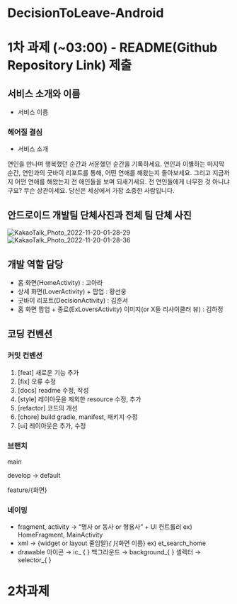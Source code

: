 # DecisionToLeave-Android


# 1차 과제 (~03:00) - README(Github Repository Link) 제출

## 서비스 소개와 이름

- 서비스 이름

### 헤어질 결심

- 서비스 소개

연인을 만나며 행복했던 순간과 서운했던 순간을 기록하세요.
연인과 이별하는 마지막 순간, 연인과의 굿바이 리포트를 통해, 어떤 연애를 해왔는지 돌아보세요.
그리고 지금까지 어떤 연애를 해왔는지 전 애인들을 보며 되새기세요.
전 연인들에게 너무한 것 아니냐구요?
무슨 상관이세요. 당신은 세상에서 가장 소중한 사람입니다.

## 안드로이드 개발팀 단체사진과 전체 팀 단체 사진
![KakaoTalk_Photo_2022-11-20-01-28-29](https://user-images.githubusercontent.com/108331578/202861289-0bf63d74-ced1-405c-a74d-4e74b7d81efc.jpeg)
![KakaoTalk_Photo_2022-11-20-01-28-36](https://user-images.githubusercontent.com/108331578/202861294-cf15516f-0c38-4306-8c18-8ca084a63804.jpeg)

## 개발 역할 담당
- 홈 화면(HomeActivity) : 고아라
- 상세 화면(LoverActivity) + 팝업 : 황선웅
- 굿바이 리포트(DecisionActivity) : 김준서
- 홈 화면 팝업 + 종료(ExLoversActivity) 이미지(or X들 리사이클러 뷰) : 김하정

## 코딩 컨벤션

### 커밋 컨벤션
1. [feat] 새로운 기능 추가
2. [fix] 오류 수정
3. [docs] readme 수정, 작성
4. [style]  레이아웃을 제외한 resource 수정, 추가
5. [refactor]  코드의 개선
6. [chore]  build gradle, manifest, 패키지 수정
7. [ui] 레이아웃은 추가, 수정

### 브랜치

main

develop → default

feature/{화면}
### 네이밍
- fragment, activity → “명사 or 동사 or 형용사”  + UI 컨트롤러
ex) HomeFragment, MainActivity
- xml → {widget or layout 줄임말}_{    }_{화면 이름}
ex) et_search_home
- drawable
아이콘 → ic_ {   }
백그라운드 → background_{   }
셀렉터 → selector_{ }

# 2차과제
